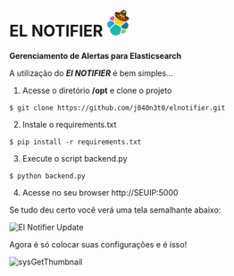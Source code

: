 # EL NOTIFIER <img src="static/elnotifier.jpeg" widht="50px" height="50px">

**Gerenciamento de Alertas para Elasticsearch**

A utilização do **_El NOTIFIER_** é bem simples...

1. Acesse o diretório **/opt** e clone o projeto 
```
$ git clone https://github.com/j040n3t0/elnotifier.git
```
2. Instale o requirements.txt
```
$ pip install -r requirements.txt
```
3. Execute o script backend.py
```
$ python backend.py
```
4. Acesse no seu browser http://SEUIP:5000

Se tudo deu certo você verá uma tela semalhante abaixo:

![El Notifier Update](https://user-images.githubusercontent.com/25181262/89039169-f7017d80-d317-11ea-9faf-699016868b65.png)

Agora é só colocar suas configurações e é isso!

![sysGetThumbnail](https://user-images.githubusercontent.com/25181262/87336927-0069a800-c519-11ea-9452-ce55e32b5739.jpg)
